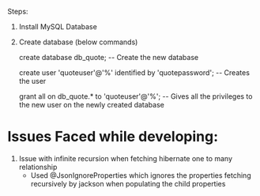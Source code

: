 

Steps: 
1. Install MySQL Database

2. Create database (below commands)

    create database db_quote; -- Create the new database
    
    create user 'quoteuser'@'%' identified by 'quotepassword'; -- Creates the user
    
    grant all on db_quote.* to 'quoteuser'@'%'; -- Gives all the privileges to the new user on the newly created database


# Issues Faced while developing:
1. Issue with infinite recursion when fetching  hibernate one to many relationship
    - Used @JsonIgnoreProperties which ignores the properties fetching recursively by jackson when populating the child properties